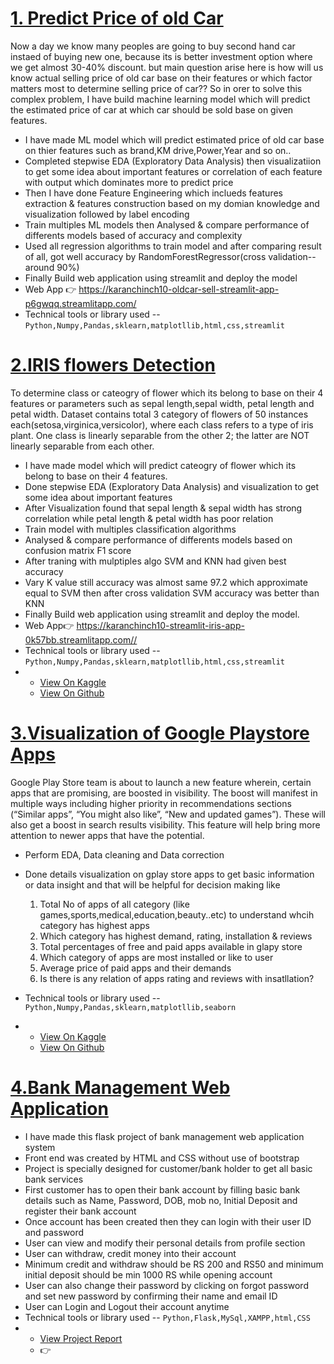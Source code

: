 
<h1><a href="https://github.com/karanchinch10/Oldcar_Sell_Regression">1. Predict Price of old Car</a></h1>
Now a day we know many peoples are going to buy second hand car instaed of buying new one, because its is better investment option where we get almost 30-40% discount. but main question arise here is how will us know actual selling price of old car base on their features or which factor matters most to determine selling price of car?? So in orer to solve this complex problem, I have build machine learning model which will predict the estimated price of car at which car should be sold base on given features.

- I have made ML model which will predict estimated price of old car base on thier features such as brand,KM drive,Power,Year and so on..
- Completed stepwise EDA (Exploratory Data Analysis) then visualizatiion to get some idea about important features or correlation of each feature with output which dominates more to predict price
- Then I have done Feature Engineering which inclueds features extraction & features construction based on my domian knowledge and visualization followed by label encoding
- Train multiples ML models then Analysed & compare performance of differents models based of accuracy and complexity
- Used all regression algorithms to train model and after comparing result of all, got well accuracy by RandomForestRegressor(cross validation--around 90%)
- Finally Build web application using streamlit and deploy the model 
- Web App 👉 <https://karanchinch10-oldcar-sell-streamlit-app-p6gwqq.streamlitapp.com/> 
- Technical tools or library used -- <code>Python,Numpy,Pandas,sklearn,matplotllib,html,css,streamlit</code>

<h1><a href="https://github.com/karanchinch10/IRIS_Classification">2.IRIS flowers Detection</a></h1>
To determine class or cateogry of flower which its belong to base on their 4 features or parameters such as sepal length,sepal width, petal length and petal width. Dataset contains total 3 category of flowers of 50 instances each(setosa,virginica,versicolor), where each class refers to a type of iris plant. One class is linearly separable from the other 2; the latter are NOT linearly separable from each other.


- I have made model which will predict cateogry of flower which its belong to base on their 4 features.
- Done stepwise EDA (Exploratory Data Analysis) and visualization to get some idea about important features
- After Visualization found that sepal length & sepal width has strong correlation while petal length & petal width has poor relation
- Train model with multiples classification algorithms
- Analysed & compare performance of differents models based on confusion matrix F1 score
- After traning with mulptiples algo SVM and KNN had given best accuracy 
- Vary K value still accuracy was almost same 97.2 which approximate equal to SVM  then after cross validation SVM accuracy was better than KNN
- Finally Build web application using streamlit and deploy the model. 
- Web App👉 <https://karanchinch10-streamlit-iris-app-0k57bb.streamlitapp.com//> 
- Technical tools or library used -- <code>Python,Numpy,Pandas,sklearn,matplotllib,html,css,streamlit</code>
- 
  -  <a href="https://www.kaggle.com/code/karanchinchpure/iris-classification-problem-eda">View On Kaggle</a>
  -  <a href="https://github.com/karanchinch10/IRIS_Classification">View On Github</a>

<h1><a href="https://github.com/karanchinch10/Exploratory-Data-Analysis-EDA-/blob/main/EDA%20data/gplay-playstore-data-visualization-EDA.ipynb">3.Visualization of Google Playstore Apps</a></h1>
Google Play Store team is about to launch a new feature wherein, certain apps that are promising, are boosted in visibility. The boost will manifest in multiple ways including higher priority in recommendations sections (“Similar apps”, “You might also like”, “New and updated games”). These will also get a boost in search results visibility. This feature will help bring more attention to newer apps that have the potential.


- Perform EDA, Data cleaning and Data correction 
- Done details visualization on gplay store apps to get basic information or data insight and that will be helpful for decision making like

   1) Total No of apps of all category (like games,sports,medical,education,beauty..etc) to understand whcih category has highest apps 
   2) Which category has highest demand, rating, installation & reviews
   3) Total percentages of free and paid apps available in glapy store
   4) Which category of apps are most installed or like to user
   5) Average price of paid apps and their demands
   6) Is there is any relation of apps rating and reviews with insatllation?
- Technical tools or library used -- <code>Python,Numpy,Pandas,sklearn,matplotllib,seaborn</code>
-
  -  <a href="https://www.kaggle.com/code/karanchinchpure/gplay-playstore-data-visualization-eda">View On Kaggle</a>
  -  <a href="https://github.com/karanchinch10/Exploratory-Data-Analysis-EDA-/blob/main/EDA%20data/gplay-playstore-data-visualization-EDA.ipynb">View On Github</a>


<h1><a href="https://drive.google.com/file/d/1OWEpEZOMQLKn9l1bylQrqw8NeEoizxoF/view?usp=sharing">4.Bank Management Web Application</a></h1>


- I have made this flask project of bank management web application system
- Front end was created by HTML and CSS without use of bootstrap
- Project is specially designed for customer/bank holder to get all basic bank services
- First customer has to open their bank account by filling basic bank details such as Name, Password, DOB, mob no, Initial Deposit and register their bank account 
- Once account has  been created then they can login with their user ID and password
- User can view and modify their personal details from profile section 
- User can withdraw, credit money into their account
- Minimum credit and withdraw should be RS 200 and RS50  and minimum initial deposit should be min 1000 RS while opening account
- User can also change their password by clicking on forgot password and set new password by confirming their name and email ID 
- User can Login and Logout their account anytime
- Technical tools or library used -- <code>Python,Flask,MySql,XAMPP,html,CSS</code>
-
  - <a href="https://drive.google.com/file/d/1OWEpEZOMQLKn9l1bylQrqw8NeEoizxoF/view?usp=sharing">View Project Report</a>
  - 👉


